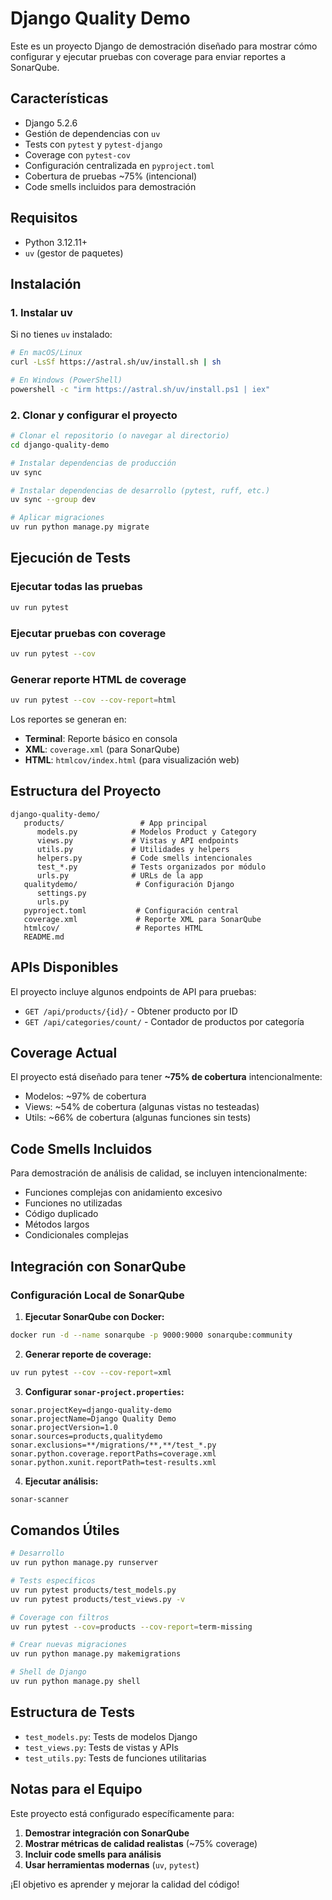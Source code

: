 # Django Quality Demo

Este es un proyecto Django de demostración diseñado para mostrar cómo configurar y ejecutar pruebas con coverage para enviar reportes a SonarQube.


## Características

-  Django 5.2.6
-  Gestión de dependencias con `uv`
-  Tests con `pytest` y `pytest-django`
-  Coverage con `pytest-cov`
-  Configuración centralizada en `pyproject.toml`
-  Cobertura de pruebas ~75% (intencional)
-  Code smells incluidos para demostración

## Requisitos

- Python 3.12.11+
- `uv` (gestor de paquetes)

## Instalación

### 1. Instalar uv

Si no tienes `uv` instalado:

```bash
# En macOS/Linux
curl -LsSf https://astral.sh/uv/install.sh | sh

# En Windows (PowerShell)
powershell -c "irm https://astral.sh/uv/install.ps1 | iex"
```

### 2. Clonar y configurar el proyecto

```bash
# Clonar el repositorio (o navegar al directorio)
cd django-quality-demo

# Instalar dependencias de producción
uv sync

# Instalar dependencias de desarrollo (pytest, ruff, etc.)
uv sync --group dev

# Aplicar migraciones
uv run python manage.py migrate
```

## Ejecución de Tests

### Ejecutar todas las pruebas

```bash
uv run pytest
```

### Ejecutar pruebas con coverage

```bash
uv run pytest --cov
```

### Generar reporte HTML de coverage

```bash
uv run pytest --cov --cov-report=html
```

Los reportes se generan en:
- **Terminal**: Reporte básico en consola
- **XML**: `coverage.xml` (para SonarQube)
- **HTML**: `htmlcov/index.html` (para visualización web)

## Estructura del Proyecto

```
django-quality-demo/
   products/                 # App principal
      models.py            # Modelos Product y Category
      views.py             # Vistas y API endpoints
      utils.py             # Utilidades y helpers
      helpers.py           # Code smells intencionales
      test_*.py            # Tests organizados por módulo
      urls.py              # URLs de la app
   qualitydemo/             # Configuración Django
      settings.py
      urls.py
   pyproject.toml           # Configuración central
   coverage.xml             # Reporte XML para SonarQube
   htmlcov/                 # Reportes HTML
   README.md
```

## APIs Disponibles

El proyecto incluye algunos endpoints de API para pruebas:

- `GET /api/products/{id}/` - Obtener producto por ID
- `GET /api/categories/count/` - Contador de productos por categoría

## Coverage Actual

El proyecto está diseñado para tener **~75% de cobertura** intencionalmente:

-  Modelos: ~97% de cobertura
-   Views: ~54% de cobertura (algunas vistas no testeadas)
-   Utils: ~66% de cobertura (algunas funciones sin tests)

## Code Smells Incluidos

Para demostración de análisis de calidad, se incluyen intencionalmente:

- Funciones complejas con anidamiento excesivo
- Funciones no utilizadas
- Código duplicado
- Métodos largos
- Condicionales complejas

## Integración con SonarQube

### Configuración Local de SonarQube

1. **Ejecutar SonarQube con Docker:**

```bash
docker run -d --name sonarqube -p 9000:9000 sonarqube:community
```

2. **Generar reporte de coverage:**

```bash
uv run pytest --cov --cov-report=xml
```

3. **Configurar `sonar-project.properties`:**

```properties
sonar.projectKey=django-quality-demo
sonar.projectName=Django Quality Demo
sonar.projectVersion=1.0
sonar.sources=products,qualitydemo
sonar.exclusions=**/migrations/**,**/test_*.py
sonar.python.coverage.reportPaths=coverage.xml
sonar.python.xunit.reportPath=test-results.xml
```

4. **Ejecutar análisis:**

```bash
sonar-scanner
```

## Comandos Útiles

```bash
# Desarrollo
uv run python manage.py runserver

# Tests específicos
uv run pytest products/test_models.py
uv run pytest products/test_views.py -v

# Coverage con filtros
uv run pytest --cov=products --cov-report=term-missing

# Crear nuevas migraciones
uv run python manage.py makemigrations

# Shell de Django
uv run python manage.py shell
```

## Estructura de Tests

- `test_models.py`: Tests de modelos Django
- `test_views.py`: Tests de vistas y APIs
- `test_utils.py`: Tests de funciones utilitarias

## Notas para el Equipo

Este proyecto está configurado específicamente para:

1. **Demostrar integración con SonarQube**
2. **Mostrar métricas de calidad realistas** (~75% coverage)
3. **Incluir code smells para análisis**
4. **Usar herramientas modernas** (`uv`, `pytest`)

¡El objetivo es aprender y mejorar la calidad del código!